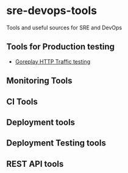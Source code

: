 # sre-devops-tools
Tools and useful sources for SRE and DevOps 

## Tools for Production testing
* [Goreplay HTTP Traffic testing](https://github.com/buger/goreplay)

## Monitoring Tools

## CI Tools

## Deployment tools

## Deployment Testing tools

## REST API tools
